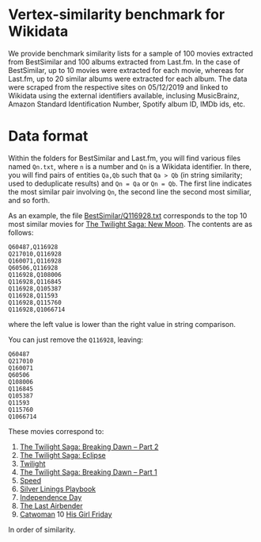 # Vertex-similarity benchmark for Wikidata

We provide benchmark similarity lists for a sample of 100 movies extracted from BestSimilar and 100 albums extracted from Last.fm. In the case of BestSimilar, up to 10 movies were extracted for each movie, whereas for Last.fm, up to 20 similar albums were extracted for each album. The data were scraped from the respective sites on 05/12/2019 and linked to Wikidata using the external identifiers available, inclusing MusicBrainz, Amazon Standard Identification Number, Spotify album ID, IMDb ids, etc. 

# Data format

Within the folders for BestSimilar and Last.fm, you will find various files named `Qn.txt`, where `n` is a number and `Qn` is a Wikidata identifier. In there, you will find pairs of entities `Qa,Qb` such that `Qa > Qb` (in string similarity; used to deduplicate results) and `Qn = Qa` or `Qn = Qb`. The first line indicates the most similar pair involving `Qn`, the second line the second most similiar, and so forth.

As an example, the file [BestSimilar/Q116928.txt](https://github.com/aidhog/vsim_kg/blob/datos/) corresponds to the top 10 most similar movies for [The Twilight Saga: New Moon](https://www.wikidata.org/wiki/Q116928). The contents are as follows:

```
Q60487,Q116928
Q217010,Q116928
Q160071,Q116928
Q60506,Q116928
Q116928,Q108006
Q116928,Q116845
Q116928,Q105387
Q116928,Q11593
Q116928,Q115760
Q116928,Q1066714
```

where the left value is lower than the right value in string comparison.

You can just remove the `Q116928`, leaving:

```
Q60487
Q217010
Q160071
Q60506
Q108006
Q116845
Q105387
Q11593
Q115760
Q1066714
```

These movies correspond to:

1. [The Twilight Saga: Breaking Dawn – Part 2](https://www.wikidata.org/wiki/Q60487)
2. [The Twilight Saga: Eclipse](https://www.wikidata.org/wiki/Q217010)
3. [Twilight](https://www.wikidata.org/wiki/Q160071)
4. [The Twilight Saga: Breaking Dawn – Part 1](https://www.wikidata.org/wiki/Q60506)
5. [Speed](https://www.wikidata.org/wiki/Q108006)
6. [Silver Linings Playbook](https://www.wikidata.org/wiki/Q116845)
7. [Independence Day](https://www.wikidata.org/wiki/Q105387)
8. [The Last Airbender](https://www.wikidata.org/wiki/Q11593)
9. [Catwoman](https://www.wikidata.org/wiki/Q115760)
10 [His Girl Friday](https://www.wikidata.org/wiki/Q1066714)

In order of similarity.
